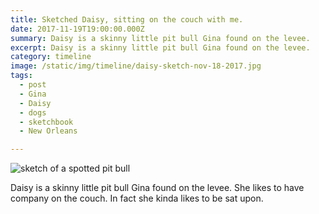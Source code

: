 ```yaml
---
title: Sketched Daisy, sitting on the couch with me.
date: 2017-11-19T19:00:00.000Z
summary: Daisy is a skinny little pit bull Gina found on the levee.
excerpt: Daisy is a skinny little pit bull Gina found on the levee.
category: timeline
image: /static/img/timeline/daisy-sketch-nov-18-2017.jpg
tags:
  - post
  - Gina
  - Daisy
  - dogs
  - sketchbook
  - New Orleans

---
```


![sketch of a spotted pit bull](/static/img-timeline/daisy-sketch-nov-18-2017.jpg "csketch of a spotted pit bull")

Daisy is a skinny little pit bull Gina found on the levee. She likes to have company on the couch. In fact she kinda likes to be sat upon.